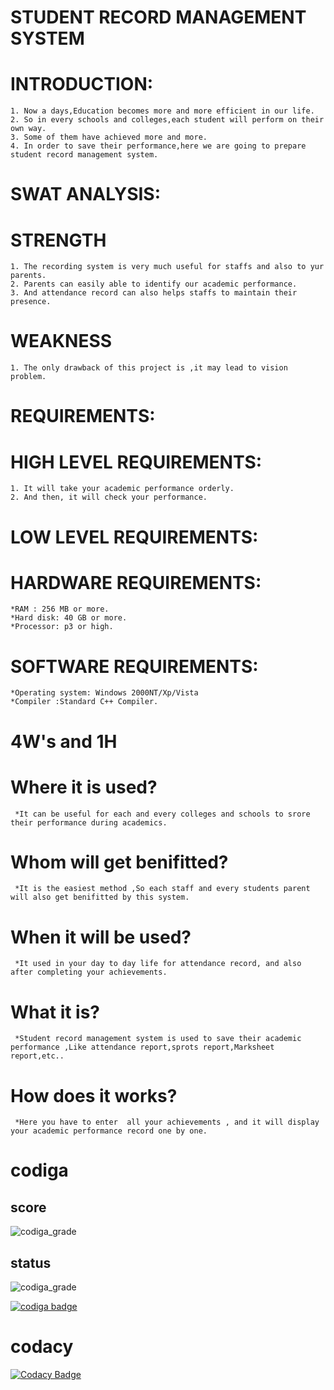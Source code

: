 # STUDENT RECORD MANAGEMENT SYSTEM
# INTRODUCTION:
    1. Now a days,Education becomes more and more efficient in our life.
    2. So in every schools and colleges,each student will perform on their own way.
    3. Some of them have achieved more and more.
    4. In order to save their performance,here we are going to prepare student record management system.

# SWAT ANALYSIS:
# STRENGTH
    1. The recording system is very much useful for staffs and also to yur parents.
    2. Parents can easily able to identify our academic performance.
    3. And attendance record can also helps staffs to maintain their presence.

# WEAKNESS
    1. The only drawback of this project is ,it may lead to vision problem.

# REQUIREMENTS:
# HIGH LEVEL REQUIREMENTS:
    1. It will take your academic performance orderly.
    2. And then, it will check your performance.

# LOW LEVEL REQUIREMENTS:
# HARDWARE REQUIREMENTS:
    *RAM : 256 MB or more.
    *Hard disk: 40 GB or more. 
    *Processor: p3 or high.
    
# SOFTWARE REQUIREMENTS:
    *Operating system: Windows 2000NT/Xp/Vista
    *Compiler :Standard C++ Compiler.
    
# 4W's and 1H

# Where it is used?
     *It can be useful for each and every colleges and schools to srore their performance during academics.
# Whom will get benifitted?
     *It is the easiest method ,So each staff and every students parent will also get benifitted by this system.
# When it will be used?
     *It used in your day to day life for attendance record, and also after completing your achievements.
# What it is?
     *Student record management system is used to save their academic performance ,Like attendance report,sprots report,Marksheet report,etc..
# How does it works?
     *Here you have to enter  all your achievements , and it will display your academic performance record one by one. 
 
 # codiga 
 
 ## score
 
![codiga_grade](https://api.codiga.io/project/31280/score/svg)

## status
![codiga_grade](https://api.codiga.io/project/31280/status/svg)

<a href="https://app.codiga.io/public/user/github/Sandhyavathi08">
   <img src="https://api.codiga.io/public/badge/user/github/Sandhyavathi08?style=light" alt="codiga badge" />
</a>



# codacy 

[![Codacy Badge](https://app.codacy.com/project/badge/Grade/0e43b3b54d0347f7b598b48fc4fe37f1)](https://www.codacy.com/gh/Sandhyavathi08/M1_Studentrecord_Utility/dashboard?utm_source=github.com&amp;utm_medium=referral&amp;utm_content=Sandhyavathi08/M1_Studentrecord_Utility&amp;utm_campaign=Badge_Grade)
